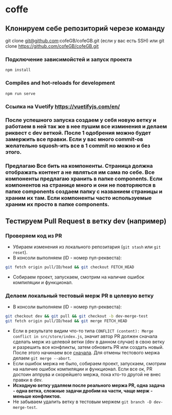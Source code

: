# coffe

## Клонируем себе репозиторий черезе команду

git clone git@github.com:cofeGB/cofeGB.git (если у вас есть SSH) или git clone
https://github.com/cofeGB/cofeGB.git

### Подключение зависимойстей и запуск проекта

```
npm install
```

### Compiles and hot-reloads for development

```
npm run serve
```

### Ссылка на Vuetify https://vuetifyjs.com/en/

### После успешного запуска создаем у себя новую ветку и работаем в ней так же в нее пушим все изминения и делаем риквест с dev веткой. После 1 одобрения можно будет замержить все правки. Если у вас много commit-ов желательно squosh-ить все в 1 commit но можно и без этого.

### Предлагаю Все бить на компоненты. Страница должна отображать контент а не являться им сама по себе. Все компоненты предлагаю хранить в папке components. Если компонентов на странице много и они не повторяются в папке components создаем папку с названием страницы и храним их там. Если компоненты часто используемые храним их просто в папке components.

## Тестируем Pull Request в ветку dev (например)

### Проверяем код из PR

- Убираем изменения из локального репозитария (`git stash` или `git reset`).
- В консоли выполняем (ID - номер пул-реквеста):
```bash
git fetch origin pull/ID/head && git checkout FETCH_HEAD
```
- Собираем проект, запускаем, смотрим на наличие ошибок компиляции и функционал.

### Делаем локальный тестовый мерж PR в целевую ветку

- В консоли выполняем (ID - номер пул-реквеста):
```bash
git checkout dev && git pull && git checkout -b dev-merge-test
git fetch origin pull/ID/head && git merge FETCH_HEAD
```
- Если в результате видим что-то типа `CONFLICT (content): Merge conflict in src/store/index.js`, значит автор PR должен сначала сделать мерж из целевой ветки (dev в данном случае) в свою ветку и разрешить все конфликты, затем обновить PR или создать новый. После этого начинаем все [сначала](#проверяем-код-из-PR). Для отмены тестового мержа делаем `git merge --abort`.
- Если ошибок мержа не было, собираем проект, запускаем, смотрим на наличие ошибок компиляции и функционал. Если все ок, PR достоин аппрува и скорейшего мержа, пока кто-то другой не внес правки в dev.
- **Исходную ветку удаляем после реального мержа PR, одна задача - одна ветка, сложные задачи дробим на части, чаще мерж - меньше конфликтов.**
- Не забываем удалить ветку в тестовым мержем `git branch -D dev-merge-test`.